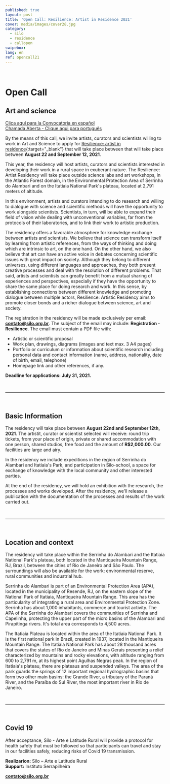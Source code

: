 ```yaml
---
published: true
layout: post
title: 'Open Call: Resilience: Artist in Residence 2021'
cover: media/images/cover28.jpg
category:
  - silo
  - residence
  - callopen
swipebox:
lang: en
ref: opencall21
---
```


<br>

# Open Call
## Art and science

[Clica aquí para la Convocatoria en español](https://silo.org.br/resilience-2021-open-call-es/) <br>
[Chamada Aberta - Clique aqui para português](https://silo.org.br/resilience-2021-open-call/)

By the means of this call, we invite artists, curators and scientists willing to work in Art and Science to apply for [Resilience: artist in residence](https://resilience.silo.org.br/en/){:target="_blank"} that will take place between  that will take place between **August 22 and September 12, 2021**.

This year, the residency will host artists, curators and scientists interested in developing their work in a rural space in exuberant nature. The Resilience: Artist Residency will take place outside science labs and art workshops, in the Atlantic Forest domain, in the Environmental Protection Area of Serrinha do Alambari and on the Itatiaia National Park's plateau, located at 2,791 meters of altitude.

In this environment, artists and curators intending to do research and willing to dialogue with science and scientific methods will have the opportunity to work alongside scientists. Scientists, in turn, will be able to expand their field of vision while dealing with unconventional variables, far from the protocols of their laboratories, and to link their work to artistic production.

The residency offers a favorable atmosphere for knowledge exchange between artists and scientists. We believe that science can transform itself by learning from artistic references, from the ways of thinking and doing which are intrinsic to art, on the one hand. On the other hand, we also believe that art can have an active voice in debates concerning scientific issues with great impact on society. Although they belong to different universes, using different languages and approaches, they both present creative processes and deal with the resolution of different problems. That said, artists and scientists can greatly benefit from a mutual sharing of experiences and perspectives, especially if they have the opportunity to share the same place for doing research and work. In this sense, by establishing connections between different knowledge and promoting dialogue between multiple actors, Resilience: Artistic Residency aims to promote closer bonds and a richer dialogue between science, art and society.   


The registration in the residency will be made exclusively per email: **contato@silo.org.br**. The subject of the email may include: **Registration - Resilience**. The email must contain a PDF file with:

* Artistic or scientific proposal
* Work plan, drawings, diagrams (images and text max. 3 A4 pages)
* Portfolio or curriculum or information about scientific research including personal data and contact information (name, address, nationality, date of birth, email, telephone) 
* Homepage link and other references, if any.


**Deadline for applications: July 31, 2021.** 
 
 <br> 
 
 ---
 
 <br>
 
## Basic Information
The residency will take place between **August 22nd and September 12th, 2021**. The artistit, curator or scientist selected will receive: round trip tickets, from your place of origin, private or shared accommodation with one person, shared studios, free food and the amount of **R$2,000.00**. Our facilities are large and airy.

In the residency we include expeditions in the region of Serrinha do Alambari and Itatiaia's Park, and participation in Silo-school, a space for exchange of knowledge with the local community and other interested parties.

At the end of the residency, we will hold an exhibition with the research, the processes and works developed. After the residency, we'll release a publication with the documentation of the processes and results of the work carried out.
 
 <br> 
 
 ---
 
 <br>
 
 
## Location and context
  
The residency will take place within the Serrinha do Alambari and the Itatiaia National Park's plateau, both located in the Mantiqueira Mountain Range, RJ, Brazil, between the cities of Rio de Janeiro and São Paulo. The surroundings will also be available for the work: environmental reserve, rural communities and industrial hub.

Serrinha do Alambari is part of an Environmental Protection Area (APA), located in the municipality of Resende, RJ, on the eastern slope of the National Park of Itatiaia, Mantiqueira Mountain Range. This area has the particularity of integrating a rural area and Environmental Protection Zone. Serrinha has about 1,000 inhabitants, commerce and tourist activity. The APA of the Serrinha do Alambari covers the communities of Serrinha and Capelinha, protecting the upper part of the micro basins of the Alambari and Pirapitinga rivers. It's total area corresponds to 4,500  acres.

The Itatiaia Plateau is located within the area of the Itatiaia National Park. It is the first national park in Brazil, created in 1937, located in the Mantiqueira Mountain Range. The Itatiaia National Park has about 28 thousand acres that covers the states of Rio de Janeiro and Minas Gerais presenting a relief characterized by mountains and rocky elevations, with altitude ranging from 600 to 2,791 m, at its highest point Agulhas Negras peak. In the region of Itatiaia's plateau, there are plateaus and suspended valleys. The area of ​​the park guards the springs of 12 important regional hydrographic basins that form two other main basins: the Grande River, a tributary of the Paraná River, and the Paraíba do Sul River, the most important river in Rio de Janeiro.


 <br> 
 
 ---
 
 <br>
 
 
## Covid 19

After acceptance, Silo - Arte e Latitude Rural will provide a protocol for health safety that must be followed so that participants can travel and stay in our facilities safely, reducing risks of Covid 19 transmission.


**Realizarion:** Silo – Arte e Latitude Rural <br>
**Support:** Instituto Serrapilheira


**contato@silo.org.br**                                                                                     


<br>